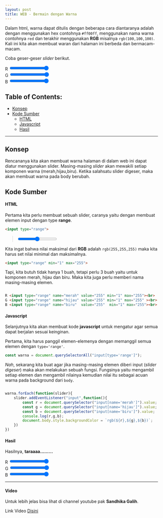 ```yaml
---
layout: post
title: WEB - Bermain dengan Warna
---
```


Dalam html, warna dapat ditulis dengan beberapa cara diantaranya adalah dengan menggunakan hex contohnya `#ff00ff`, menggunakan nama warna contohnya `red` dan terakhir menggunakan __RGB__ misalnya `rgb(100,100,100)`.
Kali ini kita akan membuat waran dari halaman ini berbeda dan bermacam-macam.

Coba geser-geser _slider_ berikut.

R <input d="satu" type="range" name="merah" value="255" min="1" max="255"><br>
G <input d="satu" type="range" name="hijau" value="255" min="1" max="255" ><br>
B <input d="satu" type="range" name="biru"  value="255"  min="1" max="255"><br>

## Table of Contents:
+ [Konsep](#konsep)
+ [Kode Sumber](#kodesumber)
  * [HTML](#html)
  * [Javascript](#javascript)
  * [Hasil](#hasil) 

---

## Konsep

Rencananya kita akan membuat warna halaman di dalam web ini dapat diatur menggunakan slider.
Masing-masing _slider_ akan mewakili setiap komponen warna (merah,hijau,biru).
Ketika salahsatu slider digeser, maka akan membuat warna pada body berubah.

## Kode Sumber

#### HTML

Pertama kita perlu membuat sebuah slider, caranya yaitu dengan membuat elemen input dengan type __range__.
```html
<input type="range">
```
> <input type="range">

Kita ingat bahwa nilai maksimal dari __RGB__ adalah `rgb(255,255,255)` maka kita harus set nilai minimal dan maksimalnya.
```html
<input type="range" min="1" max="255">
```

Tapi, kita butuh tidak hanya 1 buah, tetapi perlu 3 buah yaitu untuk komponen merah, hijau dan biru. Maka kita juga perlu memberi nama masing-masing elemen.

```html

R <input type="range" name="merah" value="255" min="1" max="255"><br>
G <input type="range" name="hijau" value="255" min="1" max="255" ><br>
B <input type="range" name="biru"  value="255"  min="1" max="255"><br>
```

#### Javascript

Selanjutnya kita akan membuat kode __javascript__ untuk mengatur agar semua dapat berjalan sesuai keinginan.

Pertama, kita harus panggil elemen-elemenya dengan memanggil semua elemen dengan `type='range'`.

```javascript
const warna = document.querySelectorAll("input[type='range']");
```

_Nah_, sekarang kita buat agar jika masing-masing elemen diberi input (_slider digeser_) maka akan melakukan sebuah fungsi.
Fungsinya yaitu mengambil setiap elemen dan mengambil nilainya kemudian nilai itu sebagai acuan warna pada background dari `body`.

```javascript

warna.forEach(function(slider){
    slider.addEventListener("input",function(){
        const r = document.querySelector("input[name='merah']").value;
        const g = document.querySelector("input[name='hijau']").value;
        const b = document.querySelector("input[name='biru']").value;
        console.log(r,g,b);
        document.body.style.backgroundColor = `rgb(${r},${g},${b})`;
    })
})
```

#### Hasil

Hasilnya, __taraaaa.........__

R <input d="dua" type="range" name="merah" value="255" min="1" max="255"><br>
G <input d="dua" type="range" name="hijau" value="255" min="1" max="255" ><br>
B <input d="dua" type="range" name="biru"  value="255"  min="1" max="255"><br>

---

#### Video

Untuk lebih jelas bisa lihat di channel youtube pak __Sandhika Galih__.

<script src="https://apis.google.com/js/platform.js"></script>

<div class="g-ytsubscribe" data-channelid="UCkXmLjEr95LVtGuIm3l2dPg" data-layout="full" data-count="default"></div>

Link Video [Disini](https://www.youtube.com/watch?v=DLFqQ1SP8xU)

<script src="/js/slider.js"/>

---